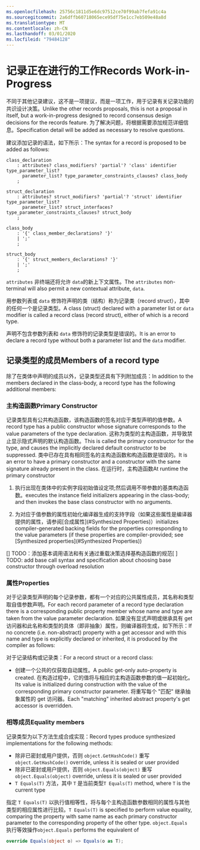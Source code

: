 ```yaml
---
ms.openlocfilehash: 25756c1811d5e6dc97512ce70f99ab7fefa91c4a
ms.sourcegitcommit: 2a6dffb60718065ece95df75e1cc7eb509e48a8d
ms.translationtype: MT
ms.contentlocale: zh-CN
ms.lasthandoff: 03/01/2020
ms.locfileid: "79484128"
---
```

# <a name="records-work-in-progress"></a><span data-ttu-id="83356-101">记录正在进行的工作</span><span class="sxs-lookup"><span data-stu-id="83356-101">Records Work-in-Progress</span></span>

<span data-ttu-id="83356-102">不同于其他记录建议，这不是一项提议，而是一项工作，用于记录有关记录功能的共识设计决策。</span><span class="sxs-lookup"><span data-stu-id="83356-102">Unlike the other records proposals, this is not a proposal in itself, but a work-in-progress designed to record consensus design decisions for the records feature.</span></span> <span data-ttu-id="83356-103">为了解决问题，将根据需要添加规范详细信息。</span><span class="sxs-lookup"><span data-stu-id="83356-103">Specification detail will be added as necessary to resolve questions.</span></span>

<span data-ttu-id="83356-104">建议添加记录的语法，如下所示：</span><span class="sxs-lookup"><span data-stu-id="83356-104">The syntax for a record is proposed to be added as follows:</span></span>

```antlr
class_declaration
    : attributes? class_modifiers? 'partial'? 'class' identifier type_parameter_list?
      parameter_list? type_parameter_constraints_clauses? class_body
    ;

struct_declaration
    : attributes? struct_modifiers? 'partial'? 'struct' identifier type_parameter_list?
      parameter_list? struct_interfaces? type_parameter_constraints_clauses? struct_body
    ;

class_body
    : '{' class_member_declarations? '}'
    | ';'
    ;

struct_body
    : '{' struct_members_declarations? '}'
    | ';'
    ;
```

<span data-ttu-id="83356-105">`attributes` 非终端还将允许 `data`的新上下文属性。</span><span class="sxs-lookup"><span data-stu-id="83356-105">The `attributes` non-terminal will also permit a new contextual attribute, `data`.</span></span>

<span data-ttu-id="83356-106">用参数列表或 `data` 修饰符声明的类（结构）称为记录类（record struct），其中的任何一个是记录类型。</span><span class="sxs-lookup"><span data-stu-id="83356-106">A class (struct) declared with a parameter list or `data` modifier is called a record class (record struct), either of which is a record type.</span></span>

<span data-ttu-id="83356-107">声明不包含参数列表和 `data` 修饰符的记录类型是错误的。</span><span class="sxs-lookup"><span data-stu-id="83356-107">It is an error to declare a record type without both a parameter list and the `data` modifier.</span></span>

## <a name="members-of-a-record-type"></a><span data-ttu-id="83356-108">记录类型的成员</span><span class="sxs-lookup"><span data-stu-id="83356-108">Members of a record type</span></span>

<span data-ttu-id="83356-109">除了在类体中声明的成员以外，记录类型还具有下列附加成员：</span><span class="sxs-lookup"><span data-stu-id="83356-109">In addition to the members declared in the class-body, a record type has the following additional members:</span></span>

### <a name="primary-constructor"></a><span data-ttu-id="83356-110">主构造函数</span><span class="sxs-lookup"><span data-stu-id="83356-110">Primary Constructor</span></span>

<span data-ttu-id="83356-111">记录类型具有公共构造函数，该构造函数的签名对应于类型声明的值参数。</span><span class="sxs-lookup"><span data-stu-id="83356-111">A record type has a public constructor whose signature corresponds to the value parameters of the type declaration.</span></span> <span data-ttu-id="83356-112">这称为类型的主构造函数，并导致禁止显示隐式声明的默认构造函数。</span><span class="sxs-lookup"><span data-stu-id="83356-112">This is called the primary constructor for the type, and causes the implicitly declared default constructor to be suppressed.</span></span> <span data-ttu-id="83356-113">类中已存在具有相同签名的主构造函数和构造函数是错误的。</span><span class="sxs-lookup"><span data-stu-id="83356-113">It is an error to have a primary constructor and a constructor with the same signature already present in the class.</span></span>
<span data-ttu-id="83356-114">在运行时，主构造函数</span><span class="sxs-lookup"><span data-stu-id="83356-114">At runtime the primary constructor</span></span> 

1. <span data-ttu-id="83356-115">执行出现在类体中的实例字段初始值设定项;然后调用不带参数的基类构造函数。</span><span class="sxs-lookup"><span data-stu-id="83356-115">executes the instance field initializers appearing in the class-body; and then  invokes the base class constructor with no arguments.</span></span>

1. <span data-ttu-id="83356-116">为对应于值参数的属性初始化编译器生成的支持字段（如果这些属性是编译器提供的属性，请参阅[合成属性](#Synthesized Properties)）</span><span class="sxs-lookup"><span data-stu-id="83356-116">initializes compiler-generated backing fields for the properties corresponding to the value parameters (if these properties are compiler-provided; see [Synthesized properties](#Synthesized Properties))</span></span>


<span data-ttu-id="83356-117">[] TODO：添加基本调用语法和有关通过重载决策选择基构造函数的规范</span><span class="sxs-lookup"><span data-stu-id="83356-117">[ ] TODO: add base call syntax and specification about choosing base constructor through overload resolution</span></span>

### <a name="properties"></a><span data-ttu-id="83356-118">属性</span><span class="sxs-lookup"><span data-stu-id="83356-118">Properties</span></span>

<span data-ttu-id="83356-119">对于记录类型声明的每个记录参数，都有一个对应的公共属性成员，其名称和类型取自值参数声明。</span><span class="sxs-lookup"><span data-stu-id="83356-119">For each record parameter of a record type declaration there is a corresponding public property member whose name and type are taken from the value parameter declaration.</span></span> <span data-ttu-id="83356-120">如果没有显式声明或继承具有 get 访问器和此名称和类型的具体（即非抽象）属性，则编译器将生成，如下所示：</span><span class="sxs-lookup"><span data-stu-id="83356-120">If no concrete (i.e. non-abstract) property with a get accessor and with this name and type is explicitly declared or inherited, it is produced by the compiler as follows:</span></span>

<span data-ttu-id="83356-121">对于记录结构或记录类：</span><span class="sxs-lookup"><span data-stu-id="83356-121">For a record struct or a record class:</span></span>

* <span data-ttu-id="83356-122">创建一个公共的仅获取自动属性。</span><span class="sxs-lookup"><span data-stu-id="83356-122">A public get-only auto-property is created.</span></span> <span data-ttu-id="83356-123">在构造过程中，它的值将与相应的主构造函数参数的值一起初始化。</span><span class="sxs-lookup"><span data-stu-id="83356-123">Its value is initialized during construction with the value of the corresponding primary constructor parameter.</span></span> <span data-ttu-id="83356-124">将重写每个 "匹配" 继承抽象属性的 get 访问器。</span><span class="sxs-lookup"><span data-stu-id="83356-124">Each "matching" inherited abstract property's get accessor is overridden.</span></span>

### <a name="equality-members"></a><span data-ttu-id="83356-125">相等成员</span><span class="sxs-lookup"><span data-stu-id="83356-125">Equality members</span></span>

<span data-ttu-id="83356-126">记录类型为以下方法生成合成实现：</span><span class="sxs-lookup"><span data-stu-id="83356-126">Record types produce synthesized implementations for the following methods:</span></span>

* <span data-ttu-id="83356-127">除非已密封或用户提供，否则 `object.GetHashCode()` 重写</span><span class="sxs-lookup"><span data-stu-id="83356-127">`object.GetHashCode()` override, unless it is sealed or user provided</span></span>
* <span data-ttu-id="83356-128">除非已密封或用户提供，否则 `object.Equals(object)` 重写</span><span class="sxs-lookup"><span data-stu-id="83356-128">`object.Equals(object)` override, unless it is sealed or user provided</span></span>
* <span data-ttu-id="83356-129">`T Equals(T)` 方法，其中 `T` 是当前类型</span><span class="sxs-lookup"><span data-stu-id="83356-129">`T Equals(T)` method, where `T` is the current type</span></span>

<span data-ttu-id="83356-130">指定 `T Equals(T)` 以执行值相等性，将与每个主构造函数参数相同的属性与其他类型的相应属性进行比较。</span><span class="sxs-lookup"><span data-stu-id="83356-130">`T Equals(T)` is specified to perform value equality, comparing the property with same name as each primary constructor parameter to the corresponding property of the other type.</span></span>
<span data-ttu-id="83356-131">`object.Equals` 执行等效操作</span><span class="sxs-lookup"><span data-stu-id="83356-131">`object.Equals` performs the equivalent of</span></span>

```C#
override Equals(object o) => Equals(o as T);
```
